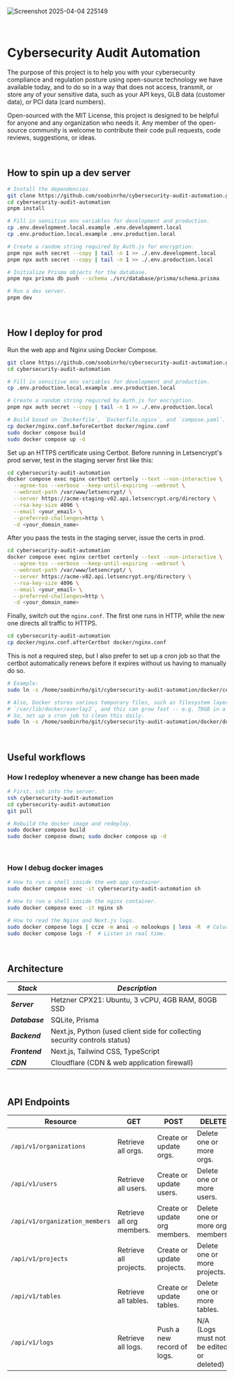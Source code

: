 <br>

![Screenshot 2025-04-04 225149](https://github.com/user-attachments/assets/5f7ae117-24ae-4864-9b1c-f029a95a6c23)

<br>

# Cybersecurity Audit Automation

The purpose of this project is to help you with your cybersecurity compliance and regulation posture using open-source technology we have available today, and to do so in a way that does not access, transmit, or store any of your sensitive data, such as your API keys, GLB data (customer data), or PCI data (card numbers).

Open-sourced with the MIT License, this project is designed to be helpful for anyone and any organization who needs it.
Any member of the open-source community is welcome to contribute their code pull requests, code reviews, suggestions, or ideas.

<br>

## How to spin up a dev server

```bash
# Install the dependencies.
git clone https://github.com/soobinrho/cybersecurity-audit-automation.git
cd cybersecurity-audit-automation
pnpm install

# Fill in sensitive env variables for development and production.
cp .env.development.local.example .env.development.local
cp .env.production.local.example .env.production.local

# Create a random string required by Auth.js for encryption.
pnpm npx auth secret --copy | tail -n 1 >> ./.env.development.local
pnpm npx auth secret --copy | tail -n 1 >> ./.env.production.local

# Initialize Prisma objects for the database.
pnpm npx prisma db push --schema ./src/database/prisma/schema.prisma

# Run a dev server.
pnpm dev
```

<br>

## How I deploy for prod

Run the web app and Nginx using Docker Compose.

```bash
git clone https://github.com/soobinrho/cybersecurity-audit-automation.git
cd cybersecurity-audit-automation

# Fill in sensitive env variables for development and production.
cp .env.production.local.example .env.production.local

# Create a random string required by Auth.js for encryption.
pnpm npx auth secret --copy | tail -n 1 >> ./.env.production.local

# Build based on `Dockerfile`, `Dockerfile.nginx`, and `compose.yaml`.
cp docker/nginx.conf.beforeCertbot docker/nginx.conf
sudo docker compose build
sudo docker compose up -d
```

Set up an HTTPS certificate using Certbot.
Before running in Letsencrypt's prod server, test in the staging server first like this:

```bash
cd cybersecurity-audit-automation
docker compose exec nginx certbot certonly --text --non-interactive \
  --agree-tos --verbose --keep-until-expiring --webroot \
  --webroot-path /var/www/letsencrypt/ \
  --server https://acme-staging-v02.api.letsencrypt.org/directory \
  --rsa-key-size 4096 \
  --email <your_email> \
  --preferred-challenges=http \
  -d <your_domain_name>
```

After you pass the tests in the staging server, issue the certs in prod.

```bash
cd cybersecurity-audit-automation
docker compose exec nginx certbot certonly --text --non-interactive \
  --agree-tos --verbose --keep-until-expiring --webroot \
  --webroot-path /var/www/letsencrypt/ \
  --server https://acme-v02.api.letsencrypt.org/directory \
  --rsa-key-size 4096 \
  --email <your_email> \
  --preferred-challenges=http \
  -d <your_domain_name>
```

Finally, switch out the `nginx.conf`.
The first one runs in HTTP, while the new one directs all traffic to HTTPS.

```bash
cd cybersecurity-audit-automation
cp docker/nginx.conf.afterCertbot docker/nginx.conf
```

This is not a required step, but I also prefer to set up a cron job so that the certbot automatically renews before it expires without us having to manually do so.

```bash
# Example:
sudo ln -s /home/soobinrho/git/cybersecurity-audit-automation/docker/certbot_runner /etc/cron.daily/certbot_runner

# Also, Docker stores various temporary files, such as filesystem layers at
# `/var/lib/docker/overlay2`, and this can grow fast -- e.g. 70GB in a week.
# So, set up a cron job to clean this daily.
sudo ln -s /home/soobinrho/git/cybersecurity-audit-automation/docker/docker_prune_runner /etc/cron.daily/docker_prune_runner
```

<br>

## Useful workflows

### How I redeploy whenever a new change has been made

```bash
# First, ssh into the server.
ssh cybersecurity-audit-automation
cd cybersecurity-audit-automation
git pull

# Rebuild the docker image and redeploy.
sudo docker compose build
sudo docker compose down; sudo docker compose up -d
```

<br>

### How I debug docker images

```bash
# How to run a shell inside the web app container.
sudo docker compose exec -it cybersecurity-audit-automation sh

# How to run a shell inside the nginx container.
sudo docker compose exec -it nginx sh

# How to read the Nginx and Next.js logs.
sudo docker compose logs | ccze -m ansi -o nolookups | less -R  # Color code all logs.
sudo docker compose logs -f  # Listen in real time.
```

<br>

## Architecture

| **_Stack_**    | **_Description_**                                                          |
| -------------- | -------------------------------------------------------------------------- |
| **_Server_**   | Hetzner CPX21: Ubuntu, 3 vCPU, 4GB RAM, 80GB SSD                           |
| **_Database_** | SQLite, Prisma                                                             |
| **_Backend_**  | Next.js, Python (used client side for collecting security controls status) |
| **_Frontend_** | Next.js, Tailwind CSS, TypeScript                                          |
| **_CDN_**      | Cloudflare (CDN & web application firewall)                               |

<br>

## API Endpoints

| **Resource**                   | **GET**                   | **POST**                      | **DELETE**                               |
| ------------------------------ | ------------------------- | ----------------------------- | ---------------------------------------- |
| `/api/v1/organizations`        | Retrieve all orgs.        | Create or update orgs.        | Delete one or more orgs.                 |
| `/api/v1/users`                | Retrieve all users.       | Create or update users.       | Delete one or more users.                |
| `/api/v1/organization_members` | Retrieve all org members. | Create or update org members. | Delete one or more org members.          |
| `/api/v1/projects`             | Retrieve all projects.    | Create or update projects.    | Delete one or more projects.             |
| `/api/v1/tables`               | Retrieve all tables.      | Create or update tables.      | Delete one or more tables.               |
| `/api/v1/logs`                 | Retrieve all logs.        | Push a new record of logs.    | N/A (Logs must not be edited or deleted) |

<br>

<!--

## Security Controls Supported

### 1. MFA (Multi Factor Authentication)

- https://github.com/supabase/supabase/blob/master/apps/studio/data/organization-members/organization-roles-query.ts
- member.mfa_enabled
- HTTP GET request to /platform/organizations/{slug}/roles

<br>

### 2. RLS (Row Level Security)

- https://github.com/supabase/supabase/blob/master/apps/studio/data/table-editor/table-editor-query-sql.ts
- table.rls_enabled
- post('/platform/pg-meta/{ref}/query')
- Remediation: patch('/platform/pg-meta/{ref}/tables')
- https://github.com/supabase/supabase/blob/master/apps/studio/data/tables/table-update-mutation.ts#L22
- https://github.com/supabase/supabase/blob/master/apps/studio/components/interfaces/Auth/Policies/Policies.tsx

<br>

### 3. PITR (Point-In-Time Recovery)

- https://github.com/supabase/supabase/blob/master/apps/studio/data/database/backups-query.ts
- backups?.pitr_enabled
- HTTP GET request to `/platform/database/{ref}/backups`

It's possible to query for security controls using API's, but I decided to not go this route so that all credentials stay in the user's hands and never leave their environment.

-->
